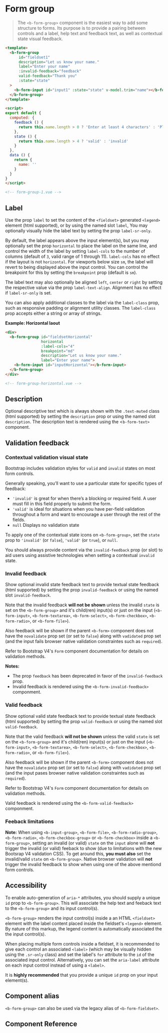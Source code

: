 # Form group

> The `<b-form-group>` component is the easiest way to add some structure to forms. Its
purpose is to provide a pairing between controls and a label, help text and feedback text,
as well as contextual state visual feedback.

```html
<template>
  <b-form-group
      id="fieldset1"
      description="Let us know your name."
      label="Enter your name"
      :invalid-feedback="feedback"
      valid-feedback="Thank you"
      :state="state"
  >
    <b-form-input id="input1" :state="state" v-model.trim="name"></b-form-input>
  </b-form-group>
</template>

<script>
export default {
  computed: {
    feedback () {
      return this.name.length > 0 ? 'Enter at least 4 characters' : 'Please enter something'
    },
    state () {
      return this.name.length > 4 ? 'valid' : 'invalid'
    }
  },
  data () {
    return {
      name: ''
    }
  }
}
</script>

<!-- form-group-1.vue -->
```

## Label
Use the prop `label` to set the content of the `<fieldset>` generated `<legend>`
element (html supported), or by using the named slot `label`, You may optionally
visually hide the label text by setting the prop `label-sr-only`.

By default, the label appears above the input element(s), but you may optionally set
the prop `horizontal` to place the label on the same line, and control the width
of the label by setting `label-cols` to the number of columns (default of `3`,
valid range of 1 through 11). `label-cols` has no effect if the layout is
not `horizontal`. For viewports below size `sm`, the label will revert to
being displayed above the input control. You can control the breakpoint for this
by setting the `breakpoint` prop (default is `sm`).

The label text may also optionally be aligned `left`, `center` or `right` by setting
the respective value via the prop `label-text-align`. Alignment has no effect if
`label-sr-only` is set.

You can also apply additional classes to the label via the `label-class` prop, such as
responsive padding or alignment utility classes. The `label-class` prop accepts either
a string or array of strings.

**Example: Horizontal laout**
```html
<div>
  <b-form-group id="fieldsetHorizontal"
                horizontal
                :label-cols="4"
                breakpoint="md"
                description="Let us know your name."
                label="Enter your name">
    <b-form-input id="inputHorizontal"></b-form-input>
  </b-form-group>
</div>

<!-- form-group-horizontal.vue -->
```

## Description
Optional descriptive text which is always shown with the `.text-muted` class
(html supported) by setting the `description` prop or using the named slot `description`.
The description text is rendered using the <`b-form-text>` component.

## Validation feedback

### Contextual validation visual state
Bootstrap includes validation styles for `valid` and `invalid` states
on most form controls.

Generally speaking, you’ll want to use a particular state for specific types of feedback:
- `'invalid'` is great for when there’s a blocking or required field. A user must fill in
this field properly to submit the form.
- `'valid'` is ideal for situations when you have per-field validation throughout a form
and want to encourage a user through the rest of the fields.
- `null` Displays no validation state

To apply one of the contextual state icons on `<b-form-group>`, set the `state` prop
to `'invalid'` (or `false`), `'valid'` (or `true`), or `null`.

You should always provide content via the `invalid-feedback` prop (or slot) to aid users
using assistive technologies when setting a contextual `invalid` state.

### Invalid feedback
Show optional invalid state feedback text to provide textual state feedback (html supported)
by setting the prop `invalid-feedback` or using the named slot `invalid-feedback`.

Note that the invalid feedback **will not be shown** unless the invalid `state` is set on the
`<b-form-group>` and it's child(ren) input(s) or just on the input (`<b-form-input>`,
`<b-form-textarea>`, `<b-form-select>`, `<b-form-checkbox>`, `<b-form-radio>`, or `<b-form-file>`).

Also feedback will be shown if the parent `<b-form>` component does not have the
`novalidate` prop set (or set to `false`) along with `vadidated`
prop set (and the input fails browser native validation constraintes such as `required`).

Refer to Bootstrap V4's `Form` component documentation for details on validation methods.

**Notes:**
- The prop `feedback` has been deprecated in favor of the `invalid-feedback` prop.
- Invalid feedback is rendered using the `<b-form-invalid-feedback>` componment.

### Valid feedback
Show optional valid state feedback text to provide textual state feedback (html supported)
by setting the prop `valid-feedback` or using the named slot `valid-feedback`.

Note that the valid feedback **will not be shown** unless the valid `state` is set on the
`<b-form-group>` and it's child(ren) input(s) or just on the input (`<b-form-input>`,
`<b-form-textarea>`, `<b-form-select>`, `<b-form-checkbox>`, `<b-form-radio>`, or `<b-form-file>`).

Also feedback will be shown if the parent `<b-form>` component does not have the
`novalidate` prop set (or set to `false`) along with `vadidated`
prop set (and the input pases browser native validation constraintes such as `required`).

Refer to Bootstrap V4's `Form` component documentation for details on validation methods.

Valid feedback is rendered using the `<b-form-valid-feedback>` componment.

### Feeback limitations
**Note:** When using `<b-input-group>`, `<b-form-file>`, `<b-form-radio-group>`,
`<b-form-radio>`, `<b-form-checkbox-group>` or `<b-form-checkbox>` inside a
`<b-form-group>`, setting an invalid (or valid) `state` on the `input` alone will **not** trigger
the invalid (or valid) feeback to show (due to limitations with the new Bootsrap V4 validation CSS).
To get around this, **you must also** set the invalid/valid `state` on `<b-form-group>`.  Native
browser validation will **not** trigger the invalid feedback to show when using one of
the above mentiond form controls.

## Accessibility
To enable auto-generation of `aria-*` attributes, you should supply a unique `id` prop
to `<b-form-group>`. This will associate the help text and feeback text to
the `<b-form-group>` and its input control(s).

`<b-form-group>` renders the input control(s) inside a an HTML `<fieldset>` element with
the label content placed inside the fieldset's `<legend>` element. By nature of this markup,
the legend content is automatically associated the the input control(s).

When placing multiple form controls inside a fieldset, it is recommended to give each
control an associated `<label>` (which may be visually hidden using the `.sr-only` class)
and set the label's `for` attribute to the `id` of the associated input control. Alternatively,
you can set the `aria-label` attribute on each input control instead of using a `<label>`.

It is **highly recommended** that you provide a unique `id` prop on your input element(s).

## Component alias
`<b-form-group>` can also be used via the legacy alias of `<b-form-fieldset>`.

## Component Reference

